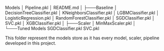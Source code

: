 Models
│   Pipeline.pkl
│   README.md
│
├───Baseline
│       DecisionTreeClassifier.pkl
│       KNeighborsClassifier.pkl
│       LGBMClassifier.pkl
│       LogisticRegression.pkl
│       RandomForestClassifier.pkl
│       SGDClassifier.pkl
│       SVC.pkl
│       XGBClassifier.pkl
│
├───Scaler
│       MinMaxScaler.pkl
│
└───Tuned Models
        SGDClassifier.pkl
        SVC.pkl

This folder represent the models store as it has every model, scaler, pipeline developed in this project.